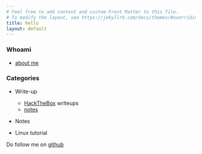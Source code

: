 ```yaml
---
# Feel free to add content and custom Front Matter to this file.
# To modify the layout, see https://jekyllrb.com/docs/themes/#overriding-theme-defaults
title: hello
layout: default
---
```

### Whoami
- [about me](/whoami)

### Categories
- Write-up
  - [HackTheBox](_post/htbpostman.md) writeups
  - [notes](/notes)
  
- Notes

- Linux tutorial

Do follow me on [github](https://github.com/faisalfs10x)
